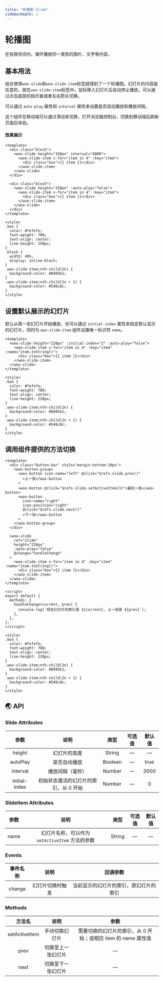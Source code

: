 ```yaml
---
title: "轮播图 Slide"
sidebarDepth: 2
---
```


# 轮播图

在有限空间内，循环播放同一类型的图片、文字等内容。

## 基本用法

结合使用`woo-slide`和`woo-slide-item`标签就得到了一个轮播图。幻灯片的内容是任意的，放在`woo-slide-item`标签中。鼠标移入幻灯片后自动停止播放，可以通过点击底部的指示器或者左右箭头切换。

可以通过 `auto-play` 属性和 `interval` 属性来设置是否自动播放和播放间隔。

这个组件在移动端可以通过滑动来切换，打开浏览器控制台，切换到移动端后刷新页面后体验。

#### 效果展示

<ClientOnly>
<slide-demo/>
</ClientOnly>

```vue
<template>
  <div class="block">
    <woo-slide height="150px" interval="4000">
      <woo-slide-item v-for="item in 4" :key="item">
        <div class="box">{{ item }}</div>
      </woo-slide-item>
    </woo-slide>
  </div>

  <div class="block">
    <woo-slide height="150px" :auto-play="false">
      <woo-slide-item v-for="item in 4" :key="item">
        <div class="box">{{ item }}</div>
      </woo-slide-item>
    </woo-slide>
  </div>
</template>

<style>
.box {
  color: #fefefe;
  font-weight: 700;
  text-align: center;
  line-height: 150px;
}
.block {
  width: 49%;
  display: inline-block;
}
.woo-slide-item:nth-child(2n) {
  background-color: #8895b1;
}
.woo-slide-item:nth-child(2n + 1) {
  background-color: #546c8c;
}
</style>
```

## 设置默认展示的幻灯片

默认从第一张幻灯片开始播放，也可以通过 `initial-index` 属性来指定默认显示的幻灯片，同时为 `woo-slide-item` 组件设置唯一标识符 `name`。

<ClientOnly>
<slide-demo-initial-index/>
</ClientOnly>

```vue
<template>
  <woo-slide height="220px" :initial-index="2" :auto-play="false">
    <woo-slide-item v-for="item in 4" :key="item" :name="item.toString()">
      <div class="box">{{ item }}</div>
    </woo-slide-item>
  </woo-slide>
</template>

<style>
.box {
  color: #fefefe;
  font-weight: 700;
  text-align: center;
  line-height: 220px;
}
.woo-slide-item:nth-child(2n) {
  background-color: #8895b1;
}
.woo-slide-item:nth-child(2n + 1) {
  background-color: #546c8c;
}
</style>
```

## 调用组件提供的方法切换

<ClientOnly>
<slide-demo-methods/>
</ClientOnly>

```vue
<template>
  <div class="button-bar" style="margin-bottom:10px">
    <woo-button-group>
      <woo-button icon-name="left" @click="$refs.slide.prev()"
        >上一张</woo-button
      >
      <woo-button @click="$refs.slide.setActiveItem(3)">最后一张</woo-button>
      <woo-button
        icon-name="right"
        icon-position="right"
        @click="$refs.slide.next()"
        >下一张</woo-button
      >
    </woo-button-group>
  </div>

  <woo-slide
    ref="slide"
    height="220px"
    :auto-play="false"
    @change="handleChange"
  >
    <woo-slide-item v-for="item in 4" :key="item" :name="item.toString()">
      <div class="box">{{ item }}</div>
    </woo-slide-item>
  </woo-slide>
</template>

<script>
export default {
  methods: {
    handleChange(current, prev) {
      console.log(`现在幻灯片的索引是 ${current}, 上一张是 ${prev}`);
    },
  },
};
</script>

<style>
.box {
  color: #fefefe;
  font-weight: 700;
  text-align: center;
  line-height: 220px;
}
.woo-slide-item:nth-child(2n) {
  background-color: #8895b1;
}
.woo-slide-item:nth-child(2n + 1) {
  background-color: #546c8c;
}
</style>
```

## 🌏 API

### Slide Attributes

|     参数      |                 说明                  |  类型   | 可选值 | 默认值 |
| :-----------: | :-----------------------------------: | :-----: | :----: | :----: |
|    height     |             幻灯片的高度              | String  |   —    |   —    |
|   autoPlay    |             是否自动播放              | Boolean |   —    |  true  |
|   interval    |           播放间隔（毫秒）            | Number  |   —    |  3000  |
| initial-index | 初始状态激活的幻灯片的索引，从 0 开始 | Number  |   —    |   0    |

### SlideItem Attributes

| 参数 |                      说明                       |  类型  | 可选值 | 默认值 |
| :--: | :---------------------------------------------: | :----: | :----: | :----: |
| name | 幻灯片名称，可以作为 `setActiveItem` 方法的参数 | String |   —    |   —    |

### Events

| 事件名称 |       说明       |                回调参数                |
| :------: | :--------------: | :------------------------------------: |
|  change  | 幻灯片切换时触发 | 当前显示的幻灯片的索引，原幻灯片的索引 |

### Methods

|    方法名     |        说明        |                             参数                              |
| :-----------: | :----------------: | :-----------------------------------------------------------: |
| setActiveItem |   手动切换幻灯片   | 需要切换的幻灯片的索引，从 0 开始；或相应 item 的 name 属性值 |
|     prev      | 切换至上一张幻灯片 |                               —                               |
|     next      | 切换至下一张幻灯片 |                               —                               |
